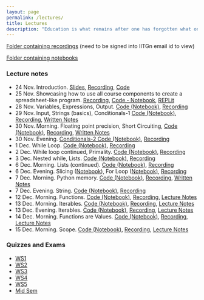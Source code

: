 ```yaml
---
layout: page
permalink: /lectures/
title: Lectures
description: "Education is what remains after one has forgotten what one has learned in school."
---
```

[Folder containing recordings](https://drive.google.com/drive/folders/1h3vz7sbIEwuzO9CO3WNG4bYADdjeYmp9?usp=sharing) (need to be signed into IITGn email id to view)

[Folder containing notebooks](https://github.com/nipunbatra/comp22/tree/master/notebooks)


### Lecture notes

- 24 Nov. Introduction. [Slides](../lectures/24Nov-Introduction.pdf), [Recording](https://drive.google.com/file/d/1w-dbASsRtPPOILpabSrS2siYFQqZgFSN/view?usp=share_link), [Code](https://github.com/nipunbatra/comp22/tree/master/notebooks/Introduction)
- 25 Nov. Showcasing how to use all course components to create a spreadsheet-like program. [Recording](https://drive.google.com/file/d/1TA05Ykz7dT6lhVTTj6f1sBlZwQ5K5uKe/view?usp=share_link), [Code - Notebook](https://github.com/nipunbatra/comp22/blob/master/notebooks/spreadsheet.ipynb), [REPLit](https://replit.com/@NipunBatra0/25Nov2022#hello.py)
- 28 Nov. Variables, Expressions, Output. [Code (Notebook)](https://github.com/nipunbatra/comp22/blob/master/notebooks/variables-expressions.ipynb), [Recording](https://drive.google.com/drive/folders/1e5fqackdf0HYYjfJVPuGC7ITRkXQGopr?usp=share_link)
- 29 Nov. Input, Strings (basics), Conditionals-1 [Code (Notebook)](https://github.com/nipunbatra/comp22/blob/master/notebooks/string-conditionals-1.ipynb), [Recording](https://drive.google.com/drive/folders/1Cubw8nQAbZpw06d_YenW9GcR-zxh7ieB?usp=share_link), [Written Notes](../lectures/Notes-Conditionals.pdf)
- 30 Nov. Morning. Floating point precision, Short Circuiting, [Code (Notebook)](https://github.com/nipunbatra/comp22/blob/master/notebooks/floating-point-conditionals.ipynb), [Recording](https://drive.google.com/drive/folders/1XE4L89Wgpp7eU-FZRStkybB1g4rIeCmc?usp=sharing), [Written Notes](../lectures/binary-float.pdf)
- 30 Nov. Evening. [Conditionals-2 Code (Notebook)](https://github.com/nipunbatra/comp22/blob/master/notebooks/floating-point-conditionals.ipynb), [Recording ](https://drive.google.com/drive/folders/1DlkJTnICTwKHYos7ruHtfJZ0KMgjt27d?usp=sharing)
- 1 Dec. While Loop. [Code (Notebook)](https://github.com/nipunbatra/comp22/blob/master/notebooks/while-loop.ipynb), [Recording](https://drive.google.com/drive/folders/1_8kT_HeLVEWwQVCYFgCrgT7kAMsnvI6i?usp=sharing)
- 2 Dec. While loop continued, Primality. [Code (Notebook)](https://github.com/nipunbatra/comp22/blob/master/notebooks/while-prime-break-continue-nested.ipynb), [Recording](https://drive.google.com/drive/folders/1V-v2XlDzTgJrqNDeRW2rXqrjaincwz81?usp=sharing)
- 3 Dec.  Nested while, Lists. [Code (Notebook)](https://github.com/nipunbatra/comp22/blob/master/notebooks/lists.ipynb), [Recording](https://drive.google.com/drive/folders/11BFUvieJ3UzWfXy7UjkgZwi3xewewDGg?usp=sharing)
- 6 Dec. Morning. Lists (continued). [Code (Notebook)](https://github.com/nipunbatra/comp22/blob/master/notebooks/lists.ipynb), [Recording](https://drive.google.com/drive/folders/1b4hCnxRdm_CtyuzjlpYtWELTxhSIWwPV?usp=sharing)
- 6 Dec. Evening. Slicing ([Notebook](https://github.com/nipunbatra/comp22/blob/master/notebooks/slicing.ipynb)), For Loop ([Notebook)](https://github.com/nipunbatra/comp22/blob/master/notebooks/for-loop.ipynb), [Recording](https://drive.google.com/drive/folders/1svg-xsaoLX9g3W7dGANX5FrKKBNawWds?usp=sharing)
- 7 Dec. Morning. Python memory. [Code (Notebook)](https://github.com/nipunbatra/comp22/blob/master/notebooks/memory-allotment.ipynb), [Recording](https://drive.google.com/drive/folders/195rW9ie_tVAKFr3PiNBv4cEhc4R2H_ap?usp=sharing), [Written Notes](../lectures/memory.pdf)
- 7 Dec. Evening. String. [Code (Notebook)](https://github.com/nipunbatra/comp22/blob/master/notebooks/strings.ipynb), [Recording](https://drive.google.com/drive/folders/1bNEEvU_u20f1AAGniuVkB6p5sEkTnBO8?usp=sharing)
- 12 Dec. Morning. Functions. [Code (Notebook)](https://github.com/nipunbatra/comp22/blob/master/notebooks/functions.ipynb), [Recording](https://drive.google.com/drive/folders/1nJYEs9DwtmdBPl9qgkrKMFuFQpsIeGeO), [Lecture Notes](https://github.com/nipunbatra/comp22/blob/master/lectures/es112%2012122022.pdf)
- 13 Dec. Morning. Iterables. [Code (Notebook)](https://github.com/nipunbatra/comp22/blob/master/notebooks/functions2.ipynb), [Recording](https://drive.google.com/drive/folders/1-6irKfmyTZ6GlqiqQ03xaYwm12H6o19q), [Lecture Notes](https://github.com/nipunbatra/comp22/blob/master/lectures/es112%2013122022m.pdf)
- 13 Dec. Evening. Iterables. [Code (Notebook)](https://github.com/nipunbatra/comp22/blob/master/notebooks/es112_13_12_2022.ipynb), [Recording](https://drive.google.com/drive/folders/1-6irKfmyTZ6GlqiqQ03xaYwm12H6o19q), [Lecture Notes](https://github.com/nipunbatra/comp22/blob/master/lectures/es112%2013122022e.pdf)
- 14 Dec. Morning. Functions are Values. [Code (Notebook)](https://github.com/nipunbatra/comp22/blob/master/notebooks/higher_order_functions.ipynb), [Recording](https://drive.google.com/drive/folders/1n3jKdC0Rko82yOYydfZf7_KheCcY2UWO), [Lecture Notes](https://github.com/nipunbatra/comp22/blob/master/lectures/es112_14122022m.pdf)
- 15 Dec. Morning. Scope. [Code (Notebook)](https://github.com/nipunbatra/comp22/blob/master/notebooks/scope.ipynb), [Recording](), [Lecture Notes](https://github.com/nipunbatra/comp22/blob/master/lectures/es112_15122022m.pdf)

### Quizzes and Exams

- [WS1](../quizzes/ws1.pdf)
- [WS2](../quizzes/ws2.pdf)
- [WS3](../quizzes/ws3.pdf)
- [WS4](../quizzes/ws4.pdf)
- [WS5](../quizzes/ws5.pdf)
- [Mid Sem](../quizzes/midsem.pdf)
